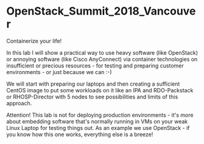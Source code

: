# OpenStack_Summit_2018_Vancouver
Containerize your life!

In this lab I will show a practical way to use heavy software (like
OpenStack) or annoying software (like Cisco AnyConnect) via container
technologies on insufficient or precious resources - for testing and
preparing customer environments - or just because we can :-)

We will start with preparing our laptops and then creating a sufficient
CentOS image to put some workloads on it like an IPA and RDO-Packstack or
RHOSP-Director with 5 nodes to see possibilities and limits of this
approach.

Attention! This lab is not for deploying production environments - it's
more about embedding software that's normally running in VMs on your weak
Linux Laptop for testing things out. As an example we use OpenStack - if
you know how this one works, everything else is a breeze!
